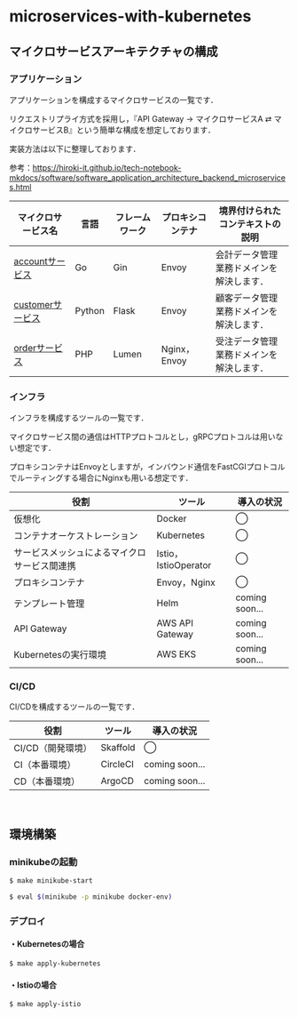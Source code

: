 # microservices-with-kubernetes

## マイクロサービスアーキテクチャの構成

### アプリケーション

アプリケーションを構成するマイクロサービスの一覧です．

リクエストリプライ方式を採用し，『API Gateway → マイクロサービスA ⇄ マイクロサービスB』という簡単な構成を想定しております．

実装方法は以下に整理しております．

参考：https://hiroki-it.github.io/tech-notebook-mkdocs/software/software_application_architecture_backend_microservices.html


| マイクロサービス名                                          | 言語   | フレームワーク | プロキシコンテナ     | 境界付けられたコンテキストの説明                             |
| ------------------------------------------------------------ | ------ | -------------- | -------------------- | -------------------------------------- |
| [accountサービス](https://github.com/hiroki-it/microservices-with-kubernetes/tree/main/src/account) | Go     | Gin            | Envoy | 会計データ管理業務ドメインを解決します．             |
| [customerサービス](https://github.com/hiroki-it/microservices-with-kubernetes/tree/main/src/customer) | Python    | Flask          | Envoy                | 顧客データ管理業務ドメインを解決します．                 |
| [orderサービス](https://github.com/hiroki-it/microservices-with-kubernetes/tree/main/src/order) | PHP    | Lumen          | Nginx，Envoy                | 受注データ管理業務ドメインを解決します．                 |

### インフラ

インフラを構成するツールの一覧です．

マイクロサービス間の通信はHTTPプロトコルとし，gRPCプロトコルは用いない想定です．

プロキシコンテナはEnvoyとしますが，インバウンド通信をFastCGIプロトコルでルーティングする場合にNginxも用いる想定です．

| 役割                         | ツール               | 導入の状況      |
| ---------------------------- | -------------------- | --------------- |
| 仮想化              | Docker             | ◯               |
| コンテナオーケストレーション              | Kubernetes             | ◯               |
| サービスメッシュによるマイクロサービス間連携 | Istio，IstioOperator | ◯               |
| プロキシコンテナ | Envoy，Nginx | ◯               |
| テンプレート管理             | Helm                 | coming soon... |
| API Gateway                  | AWS API Gateway      | coming soon... |
| Kubernetesの実行環境                         | AWS EKS               | coming soon... |

### CI/CD

CI/CDを構成するツールの一覧です．

| 役割                         | ツール               | 導入の状況      |
| ---------------------------- | -------------------- | --------------- |
| CI/CD（開発環境）              | Skaffold             | ◯               |
| CI（本番環境）                           | CircleCI               | coming soon... |
| CD（本番環境）                      | ArgoCD               | coming soon... |

<br>

## 環境構築

### minikubeの起動

```bash
$ make minikube-start

$ eval $(minikube -p minikube docker-env)
```

### デプロイ

#### ・Kubernetesの場合

```bash
$ make apply-kubernetes
```

#### ・Istioの場合

```bash
$ make apply-istio
```
